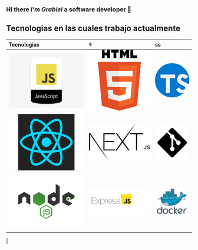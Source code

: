 ### **Hi there** *I'm Grabiel* **a software developer** 👋

<!-- ![Tux, the Linux mascot|50](/assets/typescript-ico.png) -->

<!-- >[!IMPORTANT]
>
>This is an IMPORTANT note.


[Duck Duck Go](https://duckduckgo.com). -->

<!-- <div class="pull-left">
<img
src='./assets/docker-ico.png'/>
</div> -->


<!--
**grabielito/grabielito** is a ✨ _special_ ✨ repository because its `README.md` (this file) appears on your GitHub profile.

Here are some ideas to get you started:

- 🔭 I’m currently working on ...
- 🌱 I’m currently learning ...
- 👯 I’m looking to collaborate on ...
- 🤔 I’m looking for help with ...
- 💬 Ask me about ...
- 📫 How to reach me: ...
- 😄 Pronouns: ...
- ⚡ Fun fact: ...
-->


## Tecnologias en las cuales trabajo actualmente

|Tecnologias|:cyclone:|ss|
|:----------|:----------|:-------|
|![JS](/assets/js-javascript-logo-hd-png-download.png)|![HTML](/assets/HTML5_logo_and_wordmark.svg.png)|![TS](/assets/typescript-ico.png)|
|![React](/assets/react-1-logo.png)|![Next](/assets/next-js-logo.png)|![Git](/assets/git-logo.png)|
|![Node](/assets/nodejs-logo.png)|![Express](/assets/express-logo.png)|![Docker](/assets/docker-ico.png)|
|





